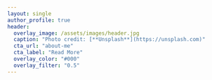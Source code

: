 ```yaml
---
layout: single
author_profile: true
header:
  overlay_image: /assets/images/header.jpg
  caption: "Photo credit: [**Unsplash**](https://unsplash.com)"
  cta_url: "about-me"
  cta_label: "Read More"
  overlay_color: "#000"
  overlay_filter: "0.5"
---
```

